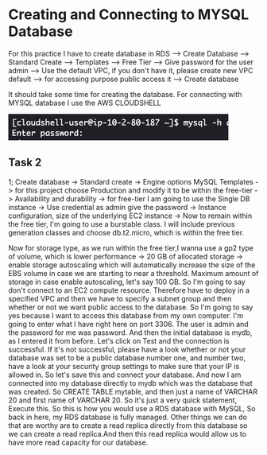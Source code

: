 # Creating and Connecting to MYSQL Database

For this practice I have to create database in RDS --> Create Database --> Standard Create --> Templates --> Free Tier --> Give password for the user admin --> Use the default VPC, if you don't have it, please create new VPC default --> for accessing purpose public access it --> Create database

It should take some time for creating the database. For connecting with MYSQL database I use the AWS CLOUDSHELL

![cloud](1.png)

## Task 2

1; Create database -> Standard create -> Engine options MySQL
Templates - > for this project choose Production and modify it to be within the free-tier -> Availability and durability -> for free-tier I am going to use the Single DB instance ->
Use credential as admin give the password -> Instance configuration, size of the underlying EC2 instance -> Now to remain within the free tier, I'm going to use a burstable class. I will include previous generation classes and choose db.t2.micro, which is within the free tier.

Now for storage type, as we run within the free tier,I wanna use a gp2 type of volume, which is lower performance -> 20 GB of allocated storage -> enable storage autoscaling which will automatically increase the size of the EBS volume in case we are starting to near a threshold. Maximum amount of storage in case enable autoscaling, let's say 100 GB. So I'm going to say don't connect to an EC2 compute resource. Therefore  have to deploy in a specified VPC and then we have to specify a subnet group and then whether or not we want public access
to the database. So I'm going to say yes because I want to access this database from my own computer. I'm going to enter what I have right here on port 3306. The user is admin and the password for me was password.
And then the initial database is mydb, as I entered it from before. Let's click on Test and the connection is successful.
If it's not successful, please have a look whether or not your database was set to be a public database number one,
and number two, have a look at your security group settings
to make sure that your IP is allowed in. So let's save this and connect your database. And now I am connected into my database directly to mydb which was the database that was created. So CREATE TABLE mytable, and then just a name of VARCHAR 20 and first name of VARCHAR 20. So it's just a very quick statement, Execute this. So this is how you would use a RDS database with MySQL, So back in here, my RDS database is fully managed. Other things we can do that are worthy are to create a read replica directly from this database so we can create a read replica.And then this read replica would allow us to have more read capacity for our database.
